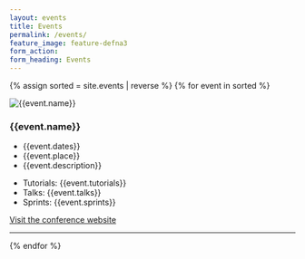 ```yaml
---
layout: events
title: Events
permalink: /events/
feature_image: feature-defna3
form_action:
form_heading: Events
---
```


{% assign sorted = site.events | reverse %}
{% for event in sorted %}
<div class="row">
<div class="col-md-4">
<img src="{{event.logo_url}}" alt="{{event.name}}">
</div>
<div class="col-md-8">
<h3>{{event.name}}</h3>
<ul class="no-bullet-list">
<li>{{event.dates}}</li>
<li>{{event.place}}</li>
<li>{{event.description}}</li>
</ul>
<ul>
<li>Tutorials: {{event.tutorials}}</li>
<li>Talks: {{event.talks}}</li>
<li>Sprints: {{event.sprints}}</li>
</ul>
<p><a href="{{event.website}}" target="_blank">Visit the conference website</a></p>
</div>
</div>
<hr class="events-hr">
{% endfor %}